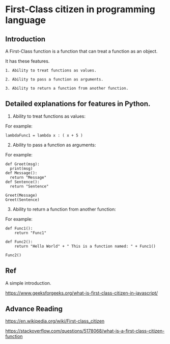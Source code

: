 # First-Class citizen in programming language
## Introduction
A First-Class function is a function that can treat a function as an object.

It has these features.

    1. Ability to treat functions as values.

    2. Ability to pass a function as arguments.

    3. Ability to return a function from another function.

## Detailed explanations for features in Python.
1. Ability to treat functions as values:

For example:

    lambdaFunc1 = lambda x : ( x + 5 )

2. Ability to pass a function as arguments:

For example:

    def Greet(msg):
      print(msg)
    def Message():
      return "Message"
    def Sentence():
      return "Sentence"

    Greet(Message)
    Greet(Sentence)
    
3. Ability to return a function from another function:

For example:

    def Func1():
        return "Func1"

    def Func2():
        return "Hello World" + " This is a function named: " + Func1() 
        
    Func2()

## Ref
A simple introduction.

https://www.geeksforgeeks.org/what-is-first-class-citizen-in-javascript/

## Advance Reading
https://en.wikipedia.org/wiki/First-class_citizen

https://stackoverflow.com/questions/5178068/what-is-a-first-class-citizen-function
